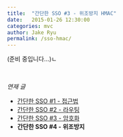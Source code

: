```yaml
---
title:  "간단한 SSO #3 - 위조방지 HMAC"
date:   2015-01-26 12:30:00
categories: mvc
author: Jake Ryu
permalink: /sso-hmac/
---
```


(준비 중입니다...)ㄴ

<br />

*연재 글*

- [간단한 SSO #1 - 접근법](/sso-approach/)
- [간단한 SSO #2 - 라우팅](/sso-routing/)
- [간단한 SSO #3 - 암호화](/sso-encryption/)
- **간단한 SSO #4 - 위조방지**